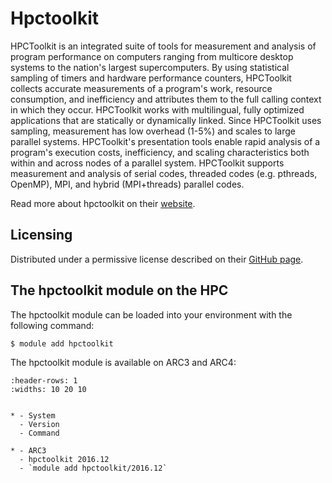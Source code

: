 # Hpctoolkit

HPCToolkit is an integrated suite of tools for measurement and analysis of program performance on computers ranging from multicore desktop systems to the nation's largest supercomputers. By using statistical sampling of timers and hardware performance counters, HPCToolkit collects accurate measurements of a program's work, resource consumption, and inefficiency and attributes them to the full calling context in which they occur. HPCToolkit works with multilingual, fully optimized applications that are statically or dynamically linked. Since HPCToolkit uses sampling, measurement has low overhead (1-5%) and scales to large parallel systems. HPCToolkit's presentation tools enable rapid analysis of a program's execution costs, inefficiency, and scaling characteristics both within and across nodes of a parallel system. HPCToolkit supports measurement and analysis of serial codes, threaded codes (e.g. pthreads, OpenMP), MPI, and hybrid (MPI+threads) parallel codes.



Read more about hpctoolkit on their [website](http://hpctoolkit.org/).





## Licensing 

Distributed under a permissive license described on their [GitHub page](https://github.com/HPCToolkit/hpctoolkit/blob/master/README.License).



## The hpctoolkit module on the HPC

The hpctoolkit module can be loaded into your environment with the following command:

```bash
$ module add hpctoolkit
```

The hpctoolkit module is available on ARC3 and ARC4:

```{list-table}
:header-rows: 1
:widths: 10 20 10


* - System
  - Version
  - Command

* - ARC3
  - hpctoolkit 2016.12
  - `module add hpctoolkit/2016.12`

```